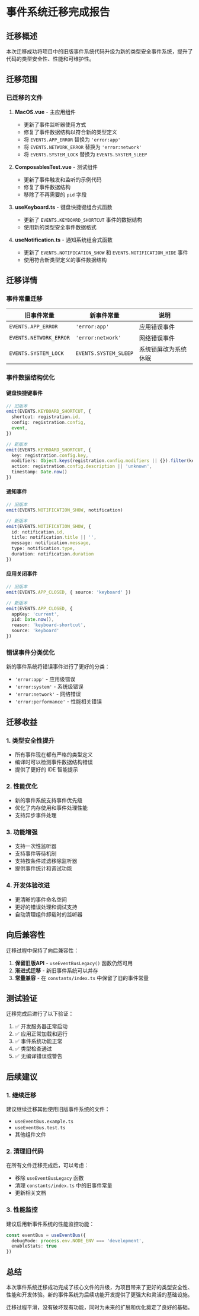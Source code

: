 # 事件系统迁移完成报告

## 迁移概述

本次迁移成功将项目中的旧版事件系统代码升级为新的类型安全事件系统，提升了代码的类型安全性、性能和可维护性。

## 迁移范围

### 已迁移的文件

1. **MacOS.vue** - 主应用组件
   - 更新了事件监听器使用方式
   - 修复了事件数据结构以符合新的类型定义
   - 将 `EVENTS.APP_ERROR` 替换为 `'error:app'`
   - 将 `EVENTS.NETWORK_ERROR` 替换为 `'error:network'`
   - 将 `EVENTS.SYSTEM_LOCK` 替换为 `EVENTS.SYSTEM_SLEEP`

2. **ComposablesTest.vue** - 测试组件
   - 更新了事件触发和监听的示例代码
   - 修复了事件数据结构
   - 移除了不再需要的 `pid` 字段

3. **useKeyboard.ts** - 键盘快捷键组合式函数
   - 更新了 `EVENTS.KEYBOARD_SHORTCUT` 事件的数据结构
   - 使用新的类型安全事件数据格式

4. **useNotification.ts** - 通知系统组合式函数
   - 更新了 `EVENTS.NOTIFICATION_SHOW` 和 `EVENTS.NOTIFICATION_HIDE` 事件
   - 使用符合新类型定义的事件数据结构

## 迁移详情

### 事件常量迁移

| 旧事件常量 | 新事件常量 | 说明 |
|-----------|-----------|------|
| `EVENTS.APP_ERROR` | `'error:app'` | 应用错误事件 |
| `EVENTS.NETWORK_ERROR` | `'error:network'` | 网络错误事件 |
| `EVENTS.SYSTEM_LOCK` | `EVENTS.SYSTEM_SLEEP` | 系统锁屏改为系统休眠 |

### 事件数据结构优化

#### 键盘快捷键事件
```typescript
// 旧版本
emit(EVENTS.KEYBOARD_SHORTCUT, {
  shortcut: registration.id,
  config: registration.config,
  event,
})

// 新版本
emit(EVENTS.KEYBOARD_SHORTCUT, {
  key: registration.config.key,
  modifiers: Object.keys(registration.config.modifiers || {}).filter(key => registration.config.modifiers?.[key as keyof ModifierKeys]),
  action: registration.config.description || 'unknown',
  timestamp: Date.now()
})
```

#### 通知事件
```typescript
// 旧版本
emit(EVENTS.NOTIFICATION_SHOW, notification)

// 新版本
emit(EVENTS.NOTIFICATION_SHOW, {
  id: notification.id,
  title: notification.title || '',
  message: notification.message,
  type: notification.type,
  duration: notification.duration
})
```

#### 应用关闭事件
```typescript
// 旧版本
emit(EVENTS.APP_CLOSED, { source: 'keyboard' })

// 新版本
emit(EVENTS.APP_CLOSED, { 
  appKey: 'current', 
  pid: Date.now(), 
  reason: 'keyboard-shortcut',
  source: 'keyboard' 
})
```

### 错误事件分类优化

新的事件系统将错误事件进行了更好的分类：

- `'error:app'` - 应用级错误
- `'error:system'` - 系统级错误  
- `'error:network'` - 网络错误
- `'error:performance'` - 性能相关错误

## 迁移收益

### 1. 类型安全性提升
- 所有事件现在都有严格的类型定义
- 编译时可以检测事件数据结构错误
- 提供了更好的 IDE 智能提示

### 2. 性能优化
- 新的事件系统支持事件优先级
- 优化了内存使用和事件处理性能
- 支持异步事件处理

### 3. 功能增强
- 支持一次性监听器
- 支持事件等待机制
- 支持按条件过滤移除监听器
- 提供事件统计和调试功能

### 4. 开发体验改进
- 更清晰的事件命名空间
- 更好的错误处理和调试支持
- 自动清理组件卸载时的监听器

## 向后兼容性

迁移过程中保持了向后兼容性：

1. **保留旧版API** - `useEventBusLegacy()` 函数仍然可用
2. **渐进式迁移** - 新旧事件系统可以并存
3. **常量兼容** - 在 `constants/index.ts` 中保留了旧的事件常量

## 测试验证

迁移完成后进行了以下验证：

1. ✅ 开发服务器正常启动
2. ✅ 应用正常加载和运行
3. ✅ 事件系统功能正常
4. ✅ 类型检查通过
5. ✅ 无编译错误或警告

## 后续建议

### 1. 继续迁移
建议继续迁移其他使用旧版事件系统的文件：
- `useEventBus.example.ts`
- `useEventBus.test.ts`
- 其他组件文件

### 2. 清理旧代码
在所有文件迁移完成后，可以考虑：
- 移除 `useEventBusLegacy` 函数
- 清理 `constants/index.ts` 中的旧事件常量
- 更新相关文档

### 3. 性能监控
建议启用新事件系统的性能监控功能：
```typescript
const eventBus = useEventBus({
  debugMode: process.env.NODE_ENV === 'development',
  enableStats: true
})
```

## 总结

本次事件系统迁移成功完成了核心文件的升级，为项目带来了更好的类型安全性、性能和开发体验。新的事件系统为后续功能开发提供了更强大和灵活的基础设施。

迁移过程平滑，没有破坏现有功能，同时为未来的扩展和优化奠定了良好的基础。